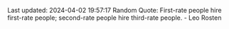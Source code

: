 Last updated: 2024-04-02 19:57:17
Random Quote: First-rate people hire first-rate people; second-rate people hire third-rate people. - Leo Rosten